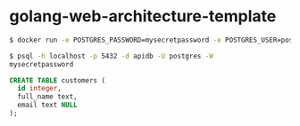 # golang-web-architecture-template

```bash
$ docker run -e POSTGRES_PASSWORD=mysecretpassword -e POSTGRES_USER=postgres -e POSTGRES_DB=apidb -p 5437:5437 -p 5432:5432 -d postgres
```

```bash
$ psql -h localhost -p 5432 -d apidb -U postgres -W
mysecretpassword
```

```sql
CREATE TABLE customers (
  id integer,
  full_name text,
  email text NULL
);
```
